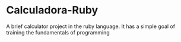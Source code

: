 # Calculadora-Ruby

A brief calculator project in the ruby language. It has a simple goal of training the fundamentals of programming
